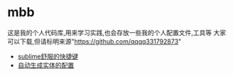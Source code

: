 # mbb
这是我的个人代码库,用来学习实践,也会存放一些我的个人配置文件,工具等
大家可以下载,但请标明来源"https://github.com/qqqq331792873"
- [sublime舒服的快捷键](https://raw.githubusercontent.com/qqqq331792873/mbb/master/sublime%E8%88%92%E6%9C%8D%E7%9A%84%E5%BF%AB%E6%8D%B7%E9%94%AE)
- [自动生成实体的配置](https://raw.githubusercontent.com/qqqq331792873/mbb/master/%E8%87%AA%E5%8A%A8%E7%94%9F%E6%88%90%E5%AE%9E%E4%BD%93%E7%9A%84%E9%85%8D%E7%BD%AE)
